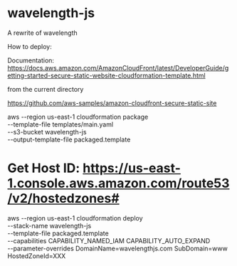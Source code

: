 # wavelength-js
A rewrite of wavelength

How to deploy:


Documentation: https://docs.aws.amazon.com/AmazonCloudFront/latest/DeveloperGuide/getting-started-secure-static-website-cloudformation-template.html

from the current directory

https://github.com/aws-samples/amazon-cloudfront-secure-static-site

aws --region us-east-1 cloudformation package \
    --template-file templates/main.yaml \
    --s3-bucket wavelength-js \
    --output-template-file packaged.template

# Get Host ID: https://us-east-1.console.aws.amazon.com/route53/v2/hostedzones#

aws --region us-east-1 cloudformation deploy \
    --stack-name wavelength-js \
    --template-file packaged.template \
    --capabilities CAPABILITY_NAMED_IAM CAPABILITY_AUTO_EXPAND \
    --parameter-overrides  DomainName=wavelengthjs.com SubDomain=www HostedZoneId=XXX
